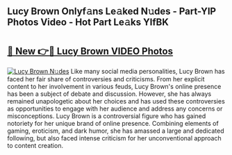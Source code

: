 ## Lucy Brown Onlyf𝚊ns Le𝚊ked N𝚞des - Part-YlP Photos Video - Hot Part Le𝚊ks YIfBK

# <h2><a href="http://ab85646.deff.icu/?id=Lucy+Brown">🔗 New 👉🔴 Lucy Brown VIDEO Photos</a></h2>

[![Lucy Brown N𝚞des](https://i.imgur.com/rIISA9y.gif)](http://ab85646.deff.icu/?id=Lucy+Brown)
Like many social media personalities, Lucy Brown has faced her fair share of controversies and criticisms. From her explicit content to her involvement in various feuds, Lucy Brown's online presence has been a subject of debate and discussion. However, she has always remained unapologetic about her choices and has used these controversies as opportunities to engage with her audience and address any concerns or misconceptions. Lucy Brown is a controversial figure who has gained notoriety for her unique brand of online presence. Combining elements of gaming, eroticism, and dark humor, she has amassed a large and dedicated following, but also faced intense criticism for her unconventional approach to content creation.
